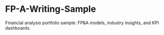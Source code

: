 # FP-A-Writing-Sample
Financial analysis portfolio sample: FP&amp;A models, industry insights, and KPI dashboards.
